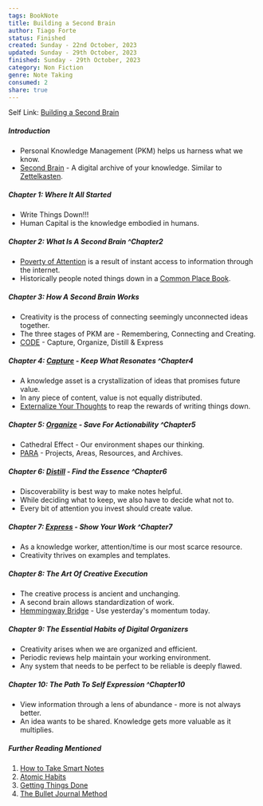 ```yaml
---
tags: BookNote
title: Building a Second Brain
author: Tiago Forte
status: Finished
created: Sunday - 22nd October, 2023
updated: Sunday - 29th October, 2023
finished: Sunday - 29th October, 2023
category: Non Fiction
genre: Note Taking
consumed: 2
share: true
---
```


Self Link: [Building a Second Brain](Building%20a%20Second%20Brain.md)

##### Introduction

* Personal Knowledge Management (PKM) helps us harness what we know.
* [Second Brain](./Second%20Brain.md) - A digital archive of your knowledge. Similar to [Zettelkasten](./Zettelkasten.md).

##### Chapter 1: Where It All Started

* Write Things Down!!!
* Human Capital is the knowledge embodied in humans.

##### Chapter 2: What Is A Second Brain ^Chapter2

* [Poverty of Attention](./Poverty%20of%20Attention.md) is a result of instant access to information through the internet.
* Historically people noted things down in a [Common Place Book](./Common%20Place%20Book.md).

##### Chapter 3: How A Second Brain Works

* Creativity is the process of connecting seemingly unconnected ideas together.
* The three stages of PKM are - Remembering, Connecting and Creating.
* [CODE](./CODE.md) - Capture, Organize, Distill & Express

##### Chapter 4: [Capture](./Capture.md) - Keep What Resonates ^Chapter4

* A knowledge asset is a crystallization of ideas that promises future value.
* In any piece of content, value is not equally distributed.
* [Externalize Your Thoughts](Externalize%20Your%20Thoughts.md) to reap the rewards of writing things down.

##### Chapter 5: [Organize](./Organize.md) - Save For Actionability ^Chapter5

* Cathedral Effect - Our environment shapes our thinking.
* [PARA](./PARA.md) - Projects, Areas, Resources, and Archives.

##### Chapter 6: [Distill](./Distill.md) - Find the Essence ^Chapter6

* Discoverability is best way to make notes helpful.
* While deciding what to keep, we also have to decide what not to.
* Every bit of attention you invest should create value.

##### Chapter 7: [Express](./Express.md) - Show Your Work ^Chapter7

* As a knowledge worker, attention/time is our most scarce resource.
* Creativity thrives on examples and templates.

##### Chapter 8: The Art Of Creative Execution

* The creative process is ancient and unchanging.
* A second brain allows standardization of work.
* [Hemmingway Bridge](./Hemmingway%20Bridge.md) - Use yesterday's momentum today.

##### Chapter 9: The Essential Habits of Digital Organizers

* Creativity arises when we are organized and efficient.
* Periodic reviews help maintain your working environment.
* Any system that needs to be perfect to be reliable is deeply flawed.

##### Chapter 10: The Path To Self Expression ^Chapter10

* View information through a lens of abundance - more is not always better.
* An idea wants to be shared. Knowledge gets more valuable as it multiplies.

##### Further Reading Mentioned

1. [How to Take Smart Notes](./How%20to%20Take%20Smart%20Notes.md)
1. [Atomic Habits](./Atomic%20Habits.md)
1. [Getting Things Done](./Getting%20Things%20Done.md)
1. [The Bullet Journal Method](The%20Bullet%20Journal%20Method.md)
